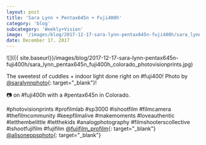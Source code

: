 ```yaml
---
layout: post
title: 'Sara Lynn + Pentax645n + Fuji400h'
category: 'blog'
subcategory: 'Weekly+Vision'
image: '/images/blog/2017-12-17-sara-lynn-pentax645n-fuji400h/sara_lynn_pentax645n_fuji400h_colorado_photovisionprints.jpg'
date: December 17, 2017
---
```


![]({{ site.baseurl}}/images/blog/2017-12-17-sara-lynn-pentax645n-fuji400h/sara_lynn_pentax645n_fuji400h_colorado_photovisionprints.jpg)  

The sweetest of cuddles + indoor light done right on #fuji400! Photo by [@saralynnphoto](http://www.instagram.com/saralynnphoto/?hl=en){: target="_blank"}! 

📷 on #fuji400h with a #pentax645n in Colorado.

#photovisionprints #profilmlab #sp3000 #ishootfilm #filmcamera #thefilmcommunity #keepfilmalive #makemoments #loveauthentic #letthembelittle #letthekids #analogphotography #filmshooterscollective #ishootfujifilm #fujifilm [@fujifilm_profilm](http://www.instagram.com/fujifilm_profilm/?hl=en){: target="_blank"} [@alisoneppsphoto](http://www.instagram.com/alisoneppsphoto/?hl=en){: target="_blank"}
